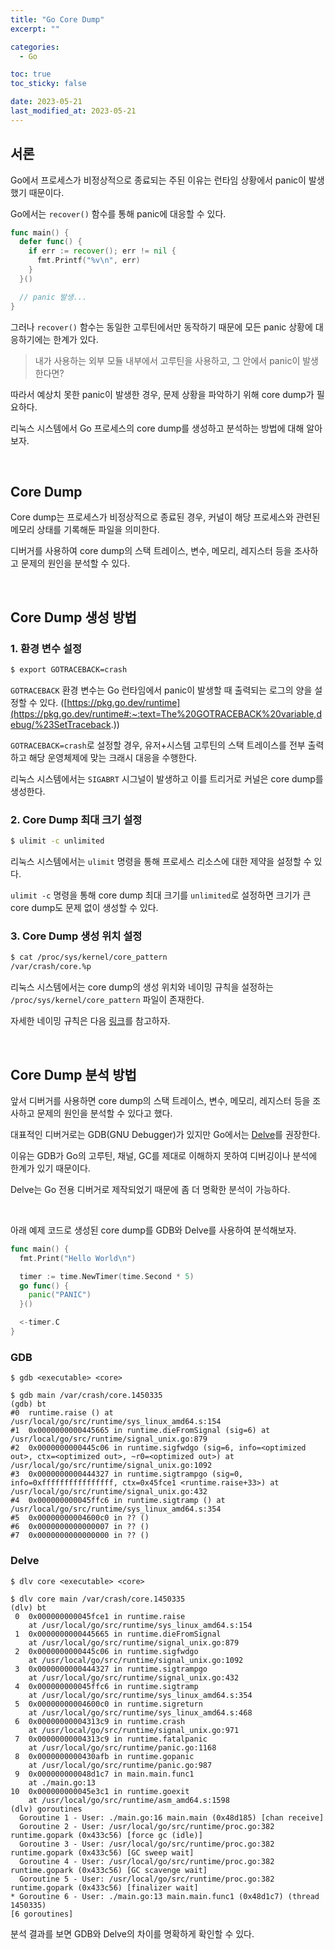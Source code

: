 ```yaml
---
title: "Go Core Dump"
excerpt: ""

categories:
  - Go

toc: true
toc_sticky: false

date: 2023-05-21
last_modified_at: 2023-05-21
---
```


## 서론

Go에서 프로세스가 비정상적으로 종료되는 주된 이유는 런타임 상황에서 panic이 발생했기 때문이다.

Go에서는 `recover()` 함수를 통해 panic에 대응할 수 있다. 

```go
func main() {
  defer func() {
    if err := recover(); err != nil {
      fmt.Printf("%v\n", err)
    }
  }()

  // panic 발생...
}
```

그러나 `recover()` 함수는 동일한 고루틴에서만 동작하기 때문에 모든 panic 상황에 대응하기에는 한계가 있다.

> 내가 사용하는 외부 모듈 내부에서 고루틴을 사용하고, 그 안에서 panic이 발생한다면?

따라서 예상치 못한 panic이 발생한 경우, 문제 상황을 파악하기 위해 core dump가 필요하다.

리눅스 시스템에서 Go 프로세스의 core dump를 생성하고 분석하는 방법에 대해 알아보자.

<br>

## Core Dump

Core dump는 프로세스가 비정상적으로 종료된 경우, 커널이 해당 프로세스와 관련된 메모리 상태를 기록해둔 파일을 의미한다.

디버거를 사용하여 core dump의 스택 트레이스, 변수, 메모리, 레지스터 등을 조사하고 문제의 원인을 분석할 수 있다.

<br>

## Core Dump 생성 방법

### 1. 환경 변수 설정

```bash
$ export GOTRACEBACK=crash
```

`GOTRACEBACK` 환경 변수는 Go 런타임에서 panic이 발생할 때 출력되는 로그의 양을 설정할 수 있다. ([https://pkg.go.dev/runtime](https://pkg.go.dev/runtime#:~:text=The%20GOTRACEBACK%20variable,debug/%23SetTraceback.))

`GOTRACEBACK=crash`로 설정할 경우, 유저+시스템 고루틴의 스택 트레이스를 전부 출력하고 해당 운영체제에 맞는 크래시 대응을 수행한다.

리눅스 시스템에서는 `SIGABRT` 시그널이 발생하고 이를 트리거로 커널은 core dump를 생성한다.

### 2. Core Dump 최대 크기 설정

```bash
$ ulimit -c unlimited
```

리눅스 시스템에서는 `ulimit` 명령을 통해 프로세스 리소스에 대한 제약을 설정할 수 있다.

`ulimit -c` 명령을 통해 core dump 최대 크기를 `unlimited`로 설정하면 크기가 큰 core dump도 문제 없이 생성할 수 있다.

### 3. Core Dump 생성 위치 설정

```bash
$ cat /proc/sys/kernel/core_pattern
/var/crash/core.%p
```

리눅스 시스템에서는 core dump의 생성 위치와 네이밍 규칙을 설정하는 `/proc/sys/kernel/core_pattern` 파일이 존재한다.

자세한 네이밍 규칙은 다음 [링크](https://man7.org/linux/man-pages/man5/core.5.html#:~:text=Naming%20of%20core%20dump%20files)를 참고하자.


<br>

## Core Dump 분석 방법

앞서 디버거를 사용하면 core dump의 스택 트레이스, 변수, 메모리, 레지스터 등을 조사하고 문제의 원인을 분석할 수 있다고 했다.

대표적인 디버거로는 GDB(GNU Debugger)가 있지만 Go에서는 [Delve](https://github.com/go-delve/delve)를 권장한다.

이유는 GDB가 Go의 고루틴, 채널, GC를 제대로 이해하지 못하여 디버깅이나 분석에 한계가 있기 때문이다.

Delve는 Go 전용 디버거로 제작되었기 때문에 좀 더 명확한 분석이 가능하다.

<br>

아래 예제 코드로 생성된 core dump를 GDB와 Delve를 사용하여 분석해보자.

```go
func main() {
  fmt.Print("Hello World\n")

  timer := time.NewTimer(time.Second * 5)
  go func() {
    panic("PANIC")
  }()

  <-timer.C
}
```

### GDB

```
$ gdb <executable> <core>

$ gdb main /var/crash/core.1450335
(gdb) bt
#0  runtime.raise () at /usr/local/go/src/runtime/sys_linux_amd64.s:154
#1  0x0000000000445665 in runtime.dieFromSignal (sig=6) at /usr/local/go/src/runtime/signal_unix.go:879
#2  0x0000000000445c06 in runtime.sigfwdgo (sig=6, info=<optimized out>, ctx=<optimized out>, ~r0=<optimized out>) at /usr/local/go/src/runtime/signal_unix.go:1092
#3  0x0000000000444327 in runtime.sigtrampgo (sig=0, info=0xffffffffffffffff, ctx=0x45fce1 <runtime.raise+33>) at /usr/local/go/src/runtime/signal_unix.go:432
#4  0x000000000045ffc6 in runtime.sigtramp () at /usr/local/go/src/runtime/sys_linux_amd64.s:354
#5  0x00000000004600c0 in ?? ()
#6  0x0000000000000007 in ?? ()
#7  0x0000000000000000 in ?? ()
```

### Delve

```
$ dlv core <executable> <core>

$ dlv core main /var/crash/core.1450335
(dlv) bt
 0  0x000000000045fce1 in runtime.raise
    at /usr/local/go/src/runtime/sys_linux_amd64.s:154
 1  0x0000000000445665 in runtime.dieFromSignal
    at /usr/local/go/src/runtime/signal_unix.go:879
 2  0x0000000000445c06 in runtime.sigfwdgo
    at /usr/local/go/src/runtime/signal_unix.go:1092
 3  0x0000000000444327 in runtime.sigtrampgo
    at /usr/local/go/src/runtime/signal_unix.go:432
 4  0x000000000045ffc6 in runtime.sigtramp
    at /usr/local/go/src/runtime/sys_linux_amd64.s:354
 5  0x00000000004600c0 in runtime.sigreturn
    at /usr/local/go/src/runtime/sys_linux_amd64.s:468
 6  0x00000000004313c9 in runtime.crash
    at /usr/local/go/src/runtime/signal_unix.go:971
 7  0x00000000004313c9 in runtime.fatalpanic
    at /usr/local/go/src/runtime/panic.go:1168
 8  0x0000000000430afb in runtime.gopanic
    at /usr/local/go/src/runtime/panic.go:987
 9  0x000000000048d1c7 in main.main.func1
    at ./main.go:13
10  0x000000000045e3c1 in runtime.goexit
    at /usr/local/go/src/runtime/asm_amd64.s:1598
(dlv) goroutines
  Goroutine 1 - User: ./main.go:16 main.main (0x48d185) [chan receive]
  Goroutine 2 - User: /usr/local/go/src/runtime/proc.go:382 runtime.gopark (0x433c56) [force gc (idle)]
  Goroutine 3 - User: /usr/local/go/src/runtime/proc.go:382 runtime.gopark (0x433c56) [GC sweep wait]
  Goroutine 4 - User: /usr/local/go/src/runtime/proc.go:382 runtime.gopark (0x433c56) [GC scavenge wait]
  Goroutine 5 - User: /usr/local/go/src/runtime/proc.go:382 runtime.gopark (0x433c56) [finalizer wait]
* Goroutine 6 - User: ./main.go:13 main.main.func1 (0x48d1c7) (thread 1450335)
[6 goroutines]
```

분석 결과를 보면 GDB와 Delve의 차이를 명확하게 확인할 수 있다.

<br>